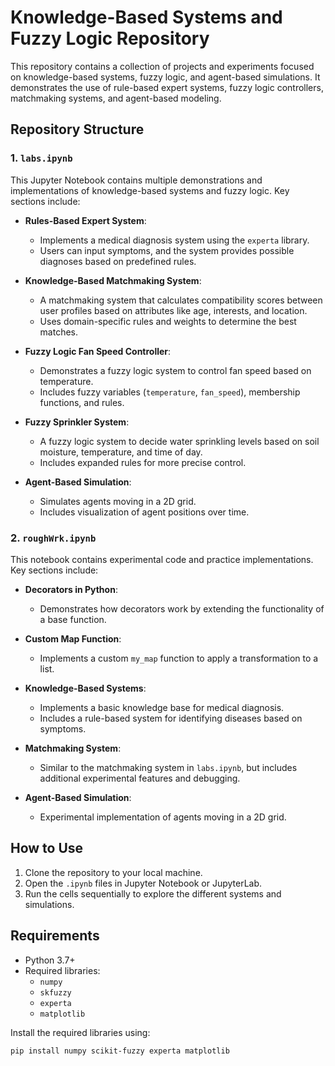 # Knowledge-Based Systems and Fuzzy Logic Repository

This repository contains a collection of projects and experiments focused on knowledge-based systems, fuzzy logic, and agent-based simulations. It demonstrates the use of rule-based expert systems, fuzzy logic controllers, matchmaking systems, and agent-based modeling.

## Repository Structure

### 1. `labs.ipynb`
This Jupyter Notebook contains multiple demonstrations and implementations of knowledge-based systems and fuzzy logic. Key sections include:

- **Rules-Based Expert System**:
  - Implements a medical diagnosis system using the `experta` library.
  - Users can input symptoms, and the system provides possible diagnoses based on predefined rules.

- **Knowledge-Based Matchmaking System**:
  - A matchmaking system that calculates compatibility scores between user profiles based on attributes like age, interests, and location.
  - Uses domain-specific rules and weights to determine the best matches.

- **Fuzzy Logic Fan Speed Controller**:
  - Demonstrates a fuzzy logic system to control fan speed based on temperature.
  - Includes fuzzy variables (`temperature`, `fan_speed`), membership functions, and rules.

- **Fuzzy Sprinkler System**:
  - A fuzzy logic system to decide water sprinkling levels based on soil moisture, temperature, and time of day.
  - Includes expanded rules for more precise control.

- **Agent-Based Simulation**:
  - Simulates agents moving in a 2D grid.
  - Includes visualization of agent positions over time.

### 2. `roughWrk.ipynb`
This notebook contains experimental code and practice implementations. Key sections include:

- **Decorators in Python**:
  - Demonstrates how decorators work by extending the functionality of a base function.

- **Custom Map Function**:
  - Implements a custom `my_map` function to apply a transformation to a list.

- **Knowledge-Based Systems**:
  - Implements a basic knowledge base for medical diagnosis.
  - Includes a rule-based system for identifying diseases based on symptoms.

- **Matchmaking System**:
  - Similar to the matchmaking system in `labs.ipynb`, but includes additional experimental features and debugging.

- **Agent-Based Simulation**:
  - Experimental implementation of agents moving in a 2D grid.

## How to Use
1. Clone the repository to your local machine.
2. Open the `.ipynb` files in Jupyter Notebook or JupyterLab.
3. Run the cells sequentially to explore the different systems and simulations.

## Requirements
- Python 3.7+
- Required libraries:
  - `numpy`
  - `skfuzzy`
  - `experta`
  - `matplotlib`

Install the required libraries using:
```bash
pip install numpy scikit-fuzzy experta matplotlib